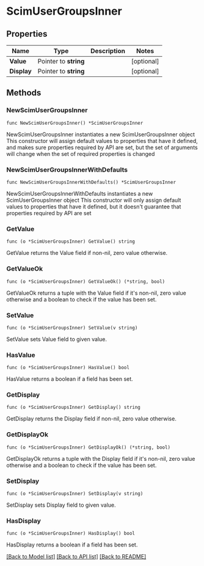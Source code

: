 # ScimUserGroupsInner

## Properties

Name | Type | Description | Notes
------------ | ------------- | ------------- | -------------
**Value** | Pointer to **string** |  | [optional] 
**Display** | Pointer to **string** |  | [optional] 

## Methods

### NewScimUserGroupsInner

`func NewScimUserGroupsInner() *ScimUserGroupsInner`

NewScimUserGroupsInner instantiates a new ScimUserGroupsInner object
This constructor will assign default values to properties that have it defined,
and makes sure properties required by API are set, but the set of arguments
will change when the set of required properties is changed

### NewScimUserGroupsInnerWithDefaults

`func NewScimUserGroupsInnerWithDefaults() *ScimUserGroupsInner`

NewScimUserGroupsInnerWithDefaults instantiates a new ScimUserGroupsInner object
This constructor will only assign default values to properties that have it defined,
but it doesn't guarantee that properties required by API are set

### GetValue

`func (o *ScimUserGroupsInner) GetValue() string`

GetValue returns the Value field if non-nil, zero value otherwise.

### GetValueOk

`func (o *ScimUserGroupsInner) GetValueOk() (*string, bool)`

GetValueOk returns a tuple with the Value field if it's non-nil, zero value otherwise
and a boolean to check if the value has been set.

### SetValue

`func (o *ScimUserGroupsInner) SetValue(v string)`

SetValue sets Value field to given value.

### HasValue

`func (o *ScimUserGroupsInner) HasValue() bool`

HasValue returns a boolean if a field has been set.

### GetDisplay

`func (o *ScimUserGroupsInner) GetDisplay() string`

GetDisplay returns the Display field if non-nil, zero value otherwise.

### GetDisplayOk

`func (o *ScimUserGroupsInner) GetDisplayOk() (*string, bool)`

GetDisplayOk returns a tuple with the Display field if it's non-nil, zero value otherwise
and a boolean to check if the value has been set.

### SetDisplay

`func (o *ScimUserGroupsInner) SetDisplay(v string)`

SetDisplay sets Display field to given value.

### HasDisplay

`func (o *ScimUserGroupsInner) HasDisplay() bool`

HasDisplay returns a boolean if a field has been set.


[[Back to Model list]](../README.md#documentation-for-models) [[Back to API list]](../README.md#documentation-for-api-endpoints) [[Back to README]](../README.md)


